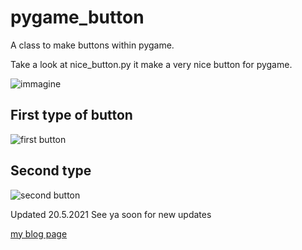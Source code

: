 # pygame_button
A class to make buttons within pygame.

Take a look at nice_button.py it make a very nice button for pygame.

![immagine](https://i0.wp.com/pythonprogramming.altervista.org/wp-content/uploads/2020/09/PYGAME_BUTTONS.png?w=800&ssl=1)

## First type of button

![first button](https://i1.wp.com/pythonprogramming.altervista.org/wp-content/uploads/2021/03/image-65.png?w=498&ssl=1)

## Second type

![second button](https://i2.wp.com/pythonprogramming.altervista.org/wp-content/uploads/2021/05/image-7.png?w=601&ssl=1)

Updated 20.5.2021
See ya soon for new updates

[my blog page](https://pythonprogramming.altervista.org/buttons-in-pygame/)
